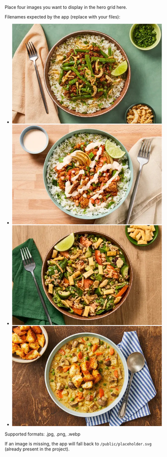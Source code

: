 Place four images you want to display in the hero grid here.

Filenames expected by the app (replace with your files):
- ![alt text](1.jpeg)
- ![alt text](2.jpeg)
- ![alt text](3.jpeg)
- ![alt text](4.jpeg) 

Supported formats: .jpg, .png, .webp

If an image is missing, the app will fall back to `/public/placeholder.svg` (already present in the project).